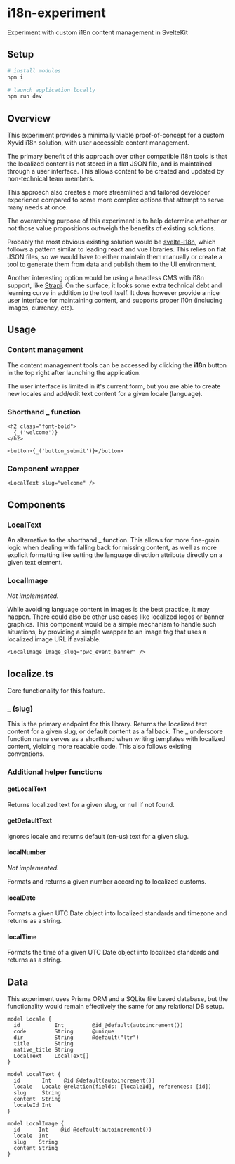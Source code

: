 # i18n-experiment
Experiment with custom i18n content management in SvelteKit

## Setup
```bash
# install modules 
npm i

# launch application locally
npm run dev
```

## Overview
This experiment provides a minimally viable proof-of-concept for a custom Xyvid i18n solution, with user accessible content management. 

The primary benefit of this approach over other compatible i18n tools is that the localized content is not stored in a flat JSON file, and is maintained through a user interface. This allows content to be created and updated by non-technical team members. 

This approach also creates a more streamlined and tailored developer experience compared to some more complex options that attempt to serve many needs at once. 

The overarching purpose of this experiment is to help determine whether or not those value propositions outweigh the benefits of existing solutions.

Probably the most obvious existing solution would be [svelte-i18n](https://github.com/kaisermann/svelte-i18n), which follows a pattern similar to leading react and vue libraries. This relies on flat JSON files, so we would have to either maintain them manually or create a tool to generate them from data and publish them to the UI environment. 

Another interesting option would be using a headless CMS with i18n support, like [Strapi](https://strapi.io/blog/building-applications-for-an-international-audience-using-strapi-i18n-plugin). On the surface, it looks some extra technical debt and learning curve in addition to the tool itself. It does however provide a nice user interface for maintaining content, and supports proper l10n (including images, currency, etc).

## Usage
### Content management
The content management tools can be accessed by clicking the __i18n__ button in the top right after launching the application. 

The user interface is limited in it's current form, but you are able to create new locales and add/edit text content for a given locale (language).

### Shorthand _ function
```
<h2 class="font-bold">
  {_('welcome')}
</h2>

<button>{_('button_submit')}</button>
```

### Component wrapper
```
<LocalText slug="welcome" />
```

## Components 
### LocalText
An alternative to the shorthand _ function. This allows for more fine-grain logic when dealing with falling back for missing content, as well as more explicit formatting like setting the language direction attribute directly on a given text element. 

### LocalImage
*Not implemented.*

While avoiding language content in images is the best practice, it may happen. There could also be other use cases like localized logos or banner graphics.
This component would be a simple mechanism to handle such situations, by providing a simple wrapper to an image tag that uses a localized image URL if available.

```
<LocalImage image_slug="pwc_event_banner" />
```

## localize.ts
Core functionality for this feature. 

### _ (slug)
This is the primary endpoint for this library. 
Returns the localized text content for a given slug, or default content as a fallback.
The _ underscore function name serves as a shorthand when writing templates with localized content, yielding more readable code. This also follows existing conventions.

### Additional helper functions
#### getLocalText
Returns localized text for a given slug, or null if not found.

#### getDefaultText
Ignores locale and returns default (en-us) text for a given slug.

#### localNumber
*Not implemented.*

Formats and returns a given number according to localized customs. 

#### localDate
Formats a given UTC Date object into localized standards and timezone and returns as a string.

#### localTime
Formats the time of a given UTC Date object into localized standards and returns as a string.

## Data
This experiment uses Prisma ORM and a SQLite file based database, but the functionality would remain effectively the same for any relational DB setup. 

```
model Locale {
  id           Int         @id @default(autoincrement())
  code         String      @unique
  dir          String      @default("ltr")
  title        String
  native_title String
  LocalText    LocalText[]
}

model LocalText {
  id       Int    @id @default(autoincrement())
  locale   Locale @relation(fields: [localeId], references: [id])
  slug     String
  content  String
  localeId Int
}

model LocalImage {
  id      Int    @id @default(autoincrement())
  locale  Int
  slug    String
  content String
}
```

